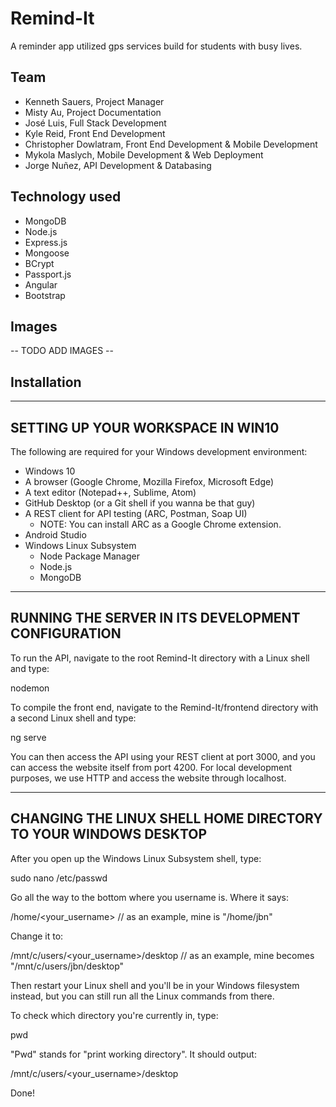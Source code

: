 # Remind-It
A reminder app utilized gps services build for students with busy lives.
## Team
* Kenneth Sauers, Project Manager
* Misty Au, Project Documentation
* José Luis, Full Stack Development
* Kyle Reid, Front End Development
* Christopher Dowlatram, Front End Development & Mobile Development
* Mykola Maslych, Mobile Development & Web Deployment
* Jorge Nuñez, API Development & Databasing
## Technology used
* MongoDB
* Node.js
* Express.js
* Mongoose
* BCrypt
* Passport.js
* Angular
* Bootstrap
## Images
--  TODO ADD IMAGES  --
## Installation
----------------------------------
SETTING UP YOUR WORKSPACE IN WIN10
----------------------------------

The following are required for your Windows development environment:

  * Windows 10
  * A browser (Google Chrome, Mozilla Firefox, Microsoft Edge)
  * A text editor (Notepad++, Sublime, Atom)
  * GitHub Desktop (or a Git shell if you wanna be that guy)
  * A REST client for API testing (ARC, Postman, Soap UI)
    - NOTE: You can install ARC as a Google Chrome extension.
  * Android Studio
  * Windows Linux Subsystem
    - Node Package Manager
    - Node.js
    - MongoDB


---------------------------------------------------
RUNNING THE SERVER IN ITS DEVELOPMENT CONFIGURATION
---------------------------------------------------

To run the API, navigate to the root Remind-It directory with a Linux shell
and type:

  nodemon

To compile the front end, navigate to the Remind-It/frontend directory with a
second Linux shell and type:

  ng serve

You can then access the API using your REST client at port 3000, and you can
access the website itself from port 4200. For local development purposes,
we use HTTP and access the website through localhost.


---------------------------------------------------------------
CHANGING THE LINUX SHELL HOME DIRECTORY TO YOUR WINDOWS DESKTOP
---------------------------------------------------------------

After you open up the Windows Linux Subsystem shell, type:

  sudo nano /etc/passwd

Go all the way to the bottom where you username is. Where it says:

  /home/<your_username>
  // as an example, mine is "/home/jbn"

Change it to:

  /mnt/c/users/<your_username>/desktop
  // as an example, mine becomes "/mnt/c/users/jbn/desktop"

Then restart your Linux shell and you'll be in your Windows filesystem
instead, but you can still run all the Linux commands from there.

To check which directory you're currently in, type:

  pwd

"Pwd" stands for "print working directory". It should output:

  /mnt/c/users/<your_username>/desktop

Done!
